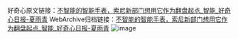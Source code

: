 好奇心原文链接：[不智能的智能手表，索尼新部门想用它作为翻盘起点_智能_好奇心日报-夏雨青](https://www.qdaily.com/articles/3921.html)
WebArchive归档链接：[不智能的智能手表，索尼新部门想用它作为翻盘起点_智能_好奇心日报-夏雨青](http://web.archive.org/web/20190623153228/https://www.qdaily.com/articles/3921.html)
![image](http://ww3.sinaimg.cn/large/007d5XDply1g3vdlgy0abj30u02twe6w)